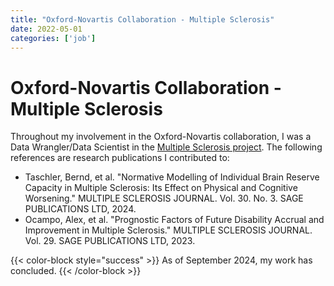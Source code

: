 ```yaml
---
title: "Oxford-Novartis Collaboration - Multiple Sclerosis"
date: 2022-05-01
categories: ['job']
---
```


# Oxford-Novartis Collaboration - Multiple Sclerosis

Throughout my involvement in the Oxford-Novartis collaboration, I was a Data Wrangler/Data Scientist in the [Multiple Sclerosis project](https://pmc.ncbi.nlm.nih.gov/articles/PMC8590765/ "link to oxford novartis multiple sclerosis paper").
The following references are research publications I contributed to:

+ Taschler, Bernd, et al. "Normative Modelling of Individual Brain Reserve Capacity in Multiple Sclerosis: Its Effect on Physical and Cognitive Worsening." MULTIPLE SCLEROSIS JOURNAL. Vol. 30. No. 3. SAGE PUBLICATIONS LTD, 2024.
+ Ocampo, Alex, et al. "Prognostic Factors of Future Disability Accrual and Improvement in Multiple Sclerosis." MULTIPLE SCLEROSIS JOURNAL. Vol. 29. SAGE PUBLICATIONS LTD, 2023.

{{< color-block style="success" >}}
As of September 2024, my work has concluded.
{{< /color-block >}}
